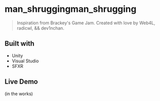 
# man_shruggingman_shrugging

> Inspiration from Brackey's Game Jam.
> Created with love by Web4L, radicwl, && dev1nchan.

## Built with

- Unity
- Visual Studio
- SFXR

## Live Demo

(in the works)
